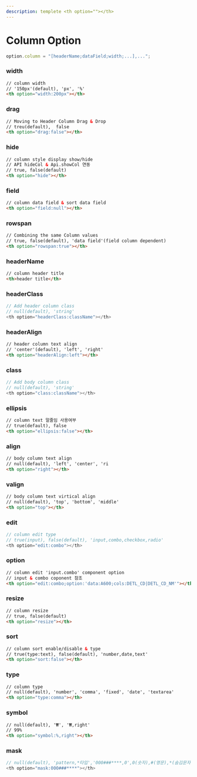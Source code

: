 ```yaml
---
description: templete <th option=""></th>
---
```


# Column Option

```javascript
option.column = "[headerName;dataField;width;...],...";
```

### width

```html
// column width
// '150px'(default), 'px', '%'
<th option="width:200px"></th>
```

### drag

```html
// Moving to Header Column Drag & Drop
// treu(default),  false
<th option="drag:false"></th>
```

### hide

```html
// column style display show/hide
// API hideCol & Api.showCol 연동
// true, false(default)
<th option="hide"></th>
```

### field

```html
// column data field & sort data field
<th option="field:null"></th>
```

### rowspan

```html
// Combining the same Column values
// true, false(default), 'data field'(field column dependent)
<th option="rowspan:true"></th>
```

### headerName

```html
// column header title
<th>header title</th>
```

### headerClass

```javascript
// Add header column class
// null(default), 'string'
<th option="headerClass:className"></th>
```

### headerAlign

```html
// header column text align
// 'center'(default), 'left', 'right'
<th option="headerAlign:left"></th>
```

### class

```javascript
// Add body column class
// null(default), 'string'
<th option="class:className"></th>
```

### ellipsis

```html
// column text 말줄임 사용여부 
// true(default), false
<th option="ellipsis:false"></th>
```

### align

```html
// body column text align
// null(default), 'left', 'center', 'ri
<th option="right"></th>
```

### valign

```html
// body column text virtical align
// null(default), 'top', 'bottom', 'middle'
<th option="top"></th>
```

### edit

```javascript
// column edit type
// true(input), false(default), 'input,combo,checkbox,radio'
<th option="edit:combo"></th>
```

### option

```html
// column edit 'input.combo' component option
// input & combo coponent 참조
<th option="edit:combo;option:'data:A600;cols:DETL_CD|DETL_CD_NM'"></th>
```

### resize

```html
// column resize
// true, false(default)
<th option="resize"></th>
```

### sort

```html
// column sort enable/disable & type
// true(type:text), false(default), 'number,date,text'
<th option="sort:false"></th>
```

### type

```html
// column type
// null(default), 'number', 'comma', 'fixed', 'date', 'textarea'
<th option="type:comma"></th>
```

### symbol

```html
// null(default), '₩', '₩,right'
// 99%
<th option="symbol:%,right"></th>
```

### mask

```javascript
// null(default), 'pattern,*타입','000###****,0',0(숫자),#(영문),*(숨김문자)
<th option="mask:000###****"></th>
```
